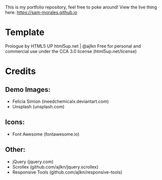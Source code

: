 This is my portfolio repository, feel free to poke around!
View the live thing here: https://sam-morales.github.io

# Template 
Prologue by HTML5 UP
html5up.net | @ajlkn
Free for personal and commercial use under the CCA 3.0 license (html5up.net/license)

# Credits
## Demo Images:
* Felicia Simion (ineedchemicalx.deviantart.com)
* Unsplash (unsplash.com)

## Icons:
* Font Awesome (fontawesome.io)

## Other:
* jQuery (jquery.com)
* Scrollex (github.com/ajlkn/jquery.scrollex)
* Responsive Tools (github.com/ajlkn/responsive-tools)
